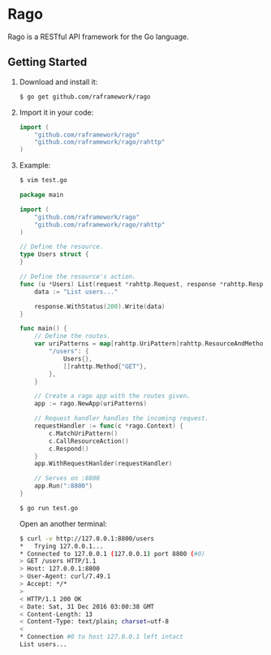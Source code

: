 # Rago

Rago is a RESTful API framework for the Go language. 

## Getting Started

1. Download and install it:

    ```bash
    $ go get github.com/raframework/rago
    ```

2. Import it in your code:

    ```go
    import (
    	"github.com/raframework/rago"
    	"github.com/raframework/rago/rahttp"
    )

    ```

3. Example:

    ```bash
    $ vim test.go
    ```

    ```go
    package main

	import (
		"github.com/raframework/rago"
		"github.com/raframework/rago/rahttp"
	)

	// Define the resource.
	type Users struct {
	}

	// Define the resource's action.
	func (u *Users) List(request *rahttp.Request, response *rahttp.Response) {
		data := "List users..."

		response.WithStatus(200).Write(data)
	}

	func main() {
		// Define the routes.
		var uriPatterns = map[rahttp.UriPattern]rahttp.ResourceAndMethod{
			"/users": {
				Users{},
				[]rahttp.Method{"GET"},
			},
		}

		// Create a rago app with the routes given.
		app := rago.NewApp(uriPatterns)

		// Request handler handles the incoming request.
		requestHandler := func(c *rago.Context) {
			c.MatchUriPattern()
			c.CallResourceAction()
			c.Respond()
		}
		app.WithRequestHanlder(requestHandler)

		// Serves on :8800
		app.Run(":8800")
	}
    ```

    ```bash
    $ go run test.go
    ```

    Open an another terminal:
    ```bash
    $ curl -v http://127.0.0.1:8800/users
    *   Trying 127.0.0.1...
	* Connected to 127.0.0.1 (127.0.0.1) port 8800 (#0)
	> GET /users HTTP/1.1
	> Host: 127.0.0.1:8800
	> User-Agent: curl/7.49.1
	> Accept: */*
	> 
	< HTTP/1.1 200 OK
	< Date: Sat, 31 Dec 2016 03:00:38 GMT
	< Content-Length: 13
	< Content-Type: text/plain; charset=utf-8
	< 
	* Connection #0 to host 127.0.0.1 left intact
	List users...
    ```
